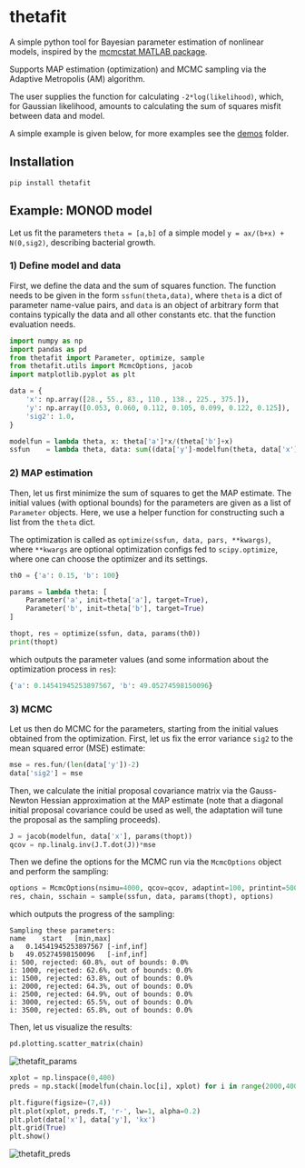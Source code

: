 # thetafit

A simple python tool for Bayesian parameter estimation of nonlinear models, inspired by the [mcmcstat MATLAB package](https://github.com/mjlaine/mcmcstat).

Supports MAP estimation (optimization) and MCMC sampling via the Adaptive Metropolis (AM) algorithm.

The user supplies the function for calculating ``-2*log(likelihood)``, which, for Gaussian likelihood, amounts to calculating the sum of squares misfit between data and model.

A simple example is given below, for more examples see the [demos](https://github.com/solbes/thetafit/tree/main/demos) folder.

## Installation

``pip install thetafit``

## Example: MONOD model

Let us fit the parameters ``theta = [a,b]`` of a simple model ``y = ax/(b+x) + N(0,sig2)``, describing bacterial growth.

### 1) Define model and data

First, we define the data and the sum of squares function. The function needs to be given in the form ``ssfun(theta,data)``, where ``theta`` is a dict of parameter name-value pairs, and ``data`` is an object of arbitrary form that contains typically the data and all other constants etc. that the function evaluation needs.

```python
import numpy as np
import pandas as pd
from thetafit import Parameter, optimize, sample
from thetafit.utils import McmcOptions, jacob
import matplotlib.pyplot as plt

data = {
    'x': np.array([28., 55., 83., 110., 138., 225., 375.]),
    'y': np.array([0.053, 0.060, 0.112, 0.105, 0.099, 0.122, 0.125]),
    'sig2': 1.0,
}

modelfun = lambda theta, x: theta['a']*x/(theta['b']+x)
ssfun    = lambda theta, data: sum((data['y']-modelfun(theta, data['x']))**2/data['sig2'])
```

### 2) MAP estimation

Then, let us first minimize the sum of squares to get the MAP estimate. The initial values (with optional bounds) for the parameters are given as a list of ``Parameter`` objects. Here, we use a helper function for constructing such a list from the ``theta`` dict. 

The optimization is called as ``optimize(ssfun, data, pars, **kwargs)``, where ``**kwargs`` are optional optimization configs fed to ``scipy.optimize``, where one can choose the optimizer and its settings.

```python
th0 = {'a': 0.15, 'b': 100}

params = lambda theta: [
    Parameter('a', init=theta['a'], target=True),
    Parameter('b', init=theta['b'], target=True)
]

thopt, res = optimize(ssfun, data, params(th0))
print(thopt)
```

which outputs the parameter values (and some information about the optimization process in ``res``):

```python
{'a': 0.14541945253897567, 'b': 49.05274598150096}
```

### 3) MCMC

Let us then do MCMC for the parameters, starting from the initial values obtained from the optimization. First, let us fix the error variance ``sig2`` to the mean squared error (MSE) estimate:

```python
mse = res.fun/(len(data['y'])-2)
data['sig2'] = mse
```

Then, we calculate the initial proposal covariance matrix via the Gauss-Newton Hessian approximation at the MAP estimate (note that a diagonal initial proposal covariance could be used as well, the adaptation will tune the proposal as the sampling proceeds).

```python
J = jacob(modelfun, data['x'], params(thopt))
qcov = np.linalg.inv(J.T.dot(J))*mse
```

Then we define the options for the MCMC run via the ``McmcOptions`` object and perform the sampling:

```python
options = McmcOptions(nsimu=4000, qcov=qcov, adaptint=100, printint=500)
res, chain, sschain = sample(ssfun, data, params(thopt), options)
```

which outputs the progress of the sampling:

```
Sampling these parameters:
name	start	[min,max]
a	0.14541945253897567	[-inf,inf]
b	49.05274598150096	[-inf,inf]
i: 500, rejected: 60.8%, out of bounds: 0.0%
i: 1000, rejected: 62.6%, out of bounds: 0.0%
i: 1500, rejected: 63.8%, out of bounds: 0.0%
i: 2000, rejected: 64.3%, out of bounds: 0.0%
i: 2500, rejected: 64.9%, out of bounds: 0.0%
i: 3000, rejected: 65.5%, out of bounds: 0.0%
i: 3500, rejected: 65.8%, out of bounds: 0.0%
```

Then, let us visualize the results:

```python
pd.plotting.scatter_matrix(chain)
```
![thetafit_params](https://user-images.githubusercontent.com/6495497/146729259-07466ecf-84ef-4ddf-9d9c-ac7e205cd0b1.png)

```python
xplot = np.linspace(0,400)
preds = np.stack([modelfun(chain.loc[i], xplot) for i in range(2000,4000,10)])

plt.figure(figsize=(7,4))
plt.plot(xplot, preds.T, 'r-', lw=1, alpha=0.2)
plt.plot(data['x'], data['y'], 'kx')
plt.grid(True)
plt.show()
```

![thetafit_preds](https://user-images.githubusercontent.com/6495497/146729611-5ffb38cc-676e-491f-a3aa-d577b7b894e0.png)
